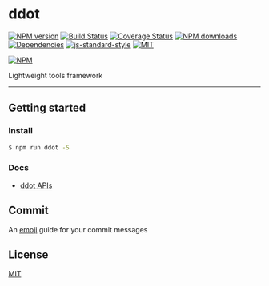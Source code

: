 # ddot
[![NPM version](https://img.shields.io/npm/v/ddot.svg?style=flat)](https://npmjs.org/package/ddot)
[![Build Status](https://img.shields.io/travis/Jetsly/ddot.svg?style=flat)](https://travis-ci.org/Jetsly/ddot)
[![Coverage Status](https://img.shields.io/coveralls/Jetsly/ddot.svg?style=flat)](https://coveralls.io/r/Jetsly/ddot)
[![NPM downloads](http://img.shields.io/npm/dm/ddot.svg?style=flat)](https://npmjs.org/package/ddot)
[![Dependencies](https://david-dm.org/Jetsly/ddot/status.svg)](https://david-dm.org/Jetsly/ddot)
[![js-standard-style](https://img.shields.io/badge/code%20style-standard-brightgreen.svg)](http://standardjs.com)
[![MIT](https://img.shields.io/dub/l/vibe-d.svg?style=flat-square)](http://opensource.org/licenses/MIT)

[![NPM](https://nodei.co/npm/ddot.png?downloads=true&downloadRank=true&stars=true)](https://nodei.co/npm/ddot/)

Lightweight tools framework 

---
## Getting started

### Install
```bash
$ npm run ddot -S
```
### Docs

* [ddot APIs](https://github.com/Jetsly/ddot/blob/master/docs/API.md)

## Commit
An [emoji](https://www.webpagefx.com/tools/emoji-cheat-sheet/) guide for your commit messages

## License
[MIT](https://tldrlegal.com/license/mit-license)
